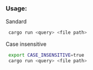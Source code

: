 ### Usage:

Sandard

```bash
 cargo run <query> <file path>
```

Case insensitive

```bash
 export CASE_INSENSITIVE=true
 cargo run <query> <file path>
```
